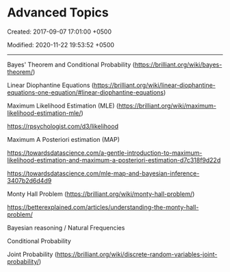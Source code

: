 # Advanced Topics

Created: 2017-09-07 17:01:00 +0500

Modified: 2020-11-22 19:53:52 +0500

---

Bayes' Theorem and Conditional Probability (<https://brilliant.org/wiki/bayes-theorem/>)



Linear Diophantine Equations (<https://brilliant.org/wiki/linear-diophantine-equations-one-equation/#linear-diophantine-equations>)



Maximum Likelihood Estimation (MLE) (<https://brilliant.org/wiki/maximum-likelihood-estimation-mle/>)

<https://rpsychologist.com/d3/likelihood>



Maximum A Posteriori estimation (MAP)

<https://towardsdatascience.com/a-gentle-introduction-to-maximum-likelihood-estimation-and-maximum-a-posteriori-estimation-d7c318f9d22d>

<https://towardsdatascience.com/mle-map-and-bayesian-inference-3407b2d6d4d9>



Monty Hall Problem (<https://brilliant.org/wiki/monty-hall-problem/>)

<https://betterexplained.com/articles/understanding-the-monty-hall-problem/>



Bayesian reasoning / Natural Frequencies



Conditional Probability

Joint Probability (<https://brilliant.org/wiki/discrete-random-variables-joint-probability/>)
